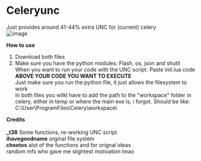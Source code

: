 # Celeryunc<br>
Just provides around 41-44% extra UNC for (current) celery <br>
![image](https://github.com/rebl0x/Celeryunc/assets/169552876/fb04b2c5-a225-4e6d-9af4-b413fe0173aa)
 <br>

**How to use**<br>
1. Download both files<br>
2. Make sure you have the python modules: Flash, os, json and shutil <br>
When you want to run your code with the UNC script. Paste init.lua code **ABOVE YOUR CODE YOU WANT TO EXECUTE** <br>
Just make sure you run the python file, it just allows the filesystem to work <br>
In both files you wilkl have to add the path to the "workspace" folder in celery, either in temp or where the main exe is, i forgot.
Should be like: C:\\User\\ProgramFiles\\Celery\\workspace\\ <br>

**Credits** <br>
<br>
**_t38** Some functions, re-working UNC script <br>
**ihavegoodname** orginal file system <br>
**cheetos** alot of the functions and for orignal ideas <br>
random mfs who gave me slightest motivation lmao <br>
